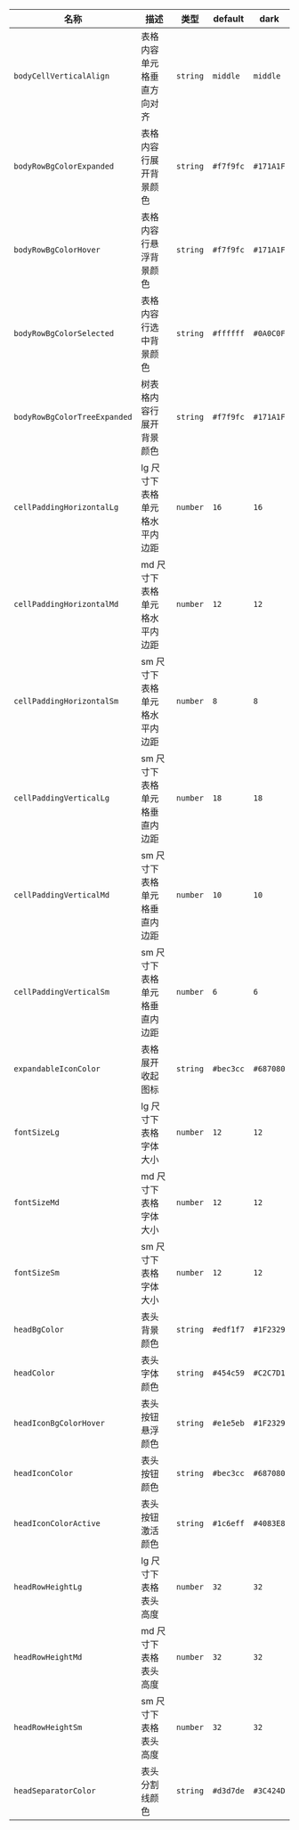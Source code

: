 | 名称 | 描述 | 类型 | default | dark |
|---|---|---|---|---|
| `bodyCellVerticalAlign` | 表格内容单元格垂直方向对齐 | `string` | `middle` | `middle` |
| `bodyRowBgColorExpanded` | 表格内容行展开背景颜色 | `string` | `#f7f9fc` | `#171A1F` |
| `bodyRowBgColorHover` | 表格内容行悬浮背景颜色 | `string` | `#f7f9fc` | `#171A1F` |
| `bodyRowBgColorSelected` | 表格内容行选中背景颜色 | `string` | `#ffffff` | `#0A0C0F` |
| `bodyRowBgColorTreeExpanded` | 树表格内容行展开背景颜色 | `string` | `#f7f9fc` | `#171A1F` |
| `cellPaddingHorizontalLg` | lg 尺寸下表格单元格水平内边距 | `number` | `16` | `16` |
| `cellPaddingHorizontalMd` | md 尺寸下表格单元格水平内边距 | `number` | `12` | `12` |
| `cellPaddingHorizontalSm` | sm 尺寸下表格单元格水平内边距 | `number` | `8` | `8` |
| `cellPaddingVerticalLg` | sm 尺寸下表格单元格垂直内边距 | `number` | `18` | `18` |
| `cellPaddingVerticalMd` | sm 尺寸下表格单元格垂直内边距 | `number` | `10` | `10` |
| `cellPaddingVerticalSm` | sm 尺寸下表格单元格垂直内边距 | `number` | `6` | `6` |
| `expandableIconColor` | 表格展开收起图标 | `string` | `#bec3cc` | `#687080` |
| `fontSizeLg` | lg 尺寸下表格字体大小 | `number` | `12` | `12` |
| `fontSizeMd` | md 尺寸下表格字体大小 | `number` | `12` | `12` |
| `fontSizeSm` | sm 尺寸下表格字体大小 | `number` | `12` | `12` |
| `headBgColor` | 表头背景颜色 | `string` | `#edf1f7` | `#1F2329` |
| `headColor` | 表头字体颜色 | `string` | `#454c59` | `#C2C7D1` |
| `headIconBgColorHover` | 表头按钮悬浮颜色 | `string` | `#e1e5eb` | `#1F2329` |
| `headIconColor` | 表头按钮颜色 | `string` | `#bec3cc` | `#687080` |
| `headIconColorActive` | 表头按钮激活颜色 | `string` | `#1c6eff` | `#4083E8` |
| `headRowHeightLg` | lg 尺寸下表格表头高度 | `number` | `32` | `32` |
| `headRowHeightMd` | md 尺寸下表格表头高度 | `number` | `32` | `32` |
| `headRowHeightSm` | sm 尺寸下表格表头高度 | `number` | `32` | `32` |
| `headSeparatorColor` | 表头分割线颜色 | `string` | `#d3d7de` | `#3C424D` |
